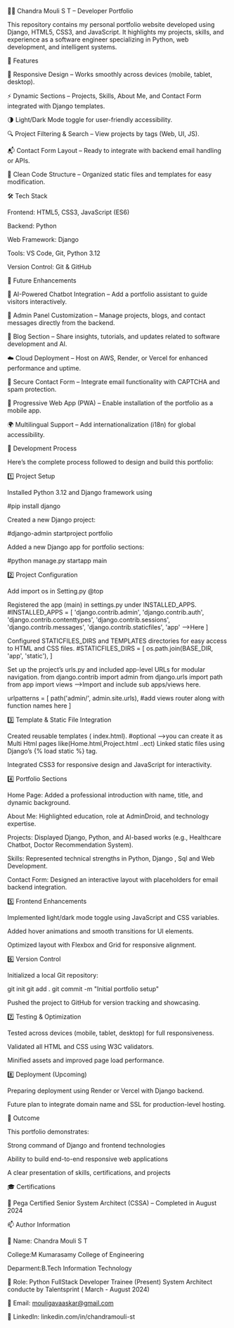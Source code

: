 🧑‍💻 Chandra Mouli S T – Developer Portfolio

This repository contains my personal portfolio website developed using Django, HTML5, CSS3, and JavaScript.
It highlights my projects, skills, and experience as a software engineer specializing in Python, web development, and intelligent systems.

🚀 Features

🎨 Responsive Design – Works smoothly across devices (mobile, tablet, desktop).

⚡ Dynamic Sections – Projects, Skills, About Me, and Contact Form integrated with Django templates.

🌗 Light/Dark Mode toggle for user-friendly accessibility.

🔍 Project Filtering & Search – View projects by tags (Web, UI, JS).

📬 Contact Form Layout – Ready to integrate with backend email handling or APIs.

🧱 Clean Code Structure – Organized static files and templates for easy modification.

🛠️ Tech Stack

Frontend: HTML5, CSS3, JavaScript (ES6)

Backend: Python

Web Framework: Django

Tools: VS Code, Git, Python 3.12

Version Control: Git & GitHub

🌟 Future Enhancements

🧠 AI-Powered Chatbot Integration – Add a portfolio assistant to guide visitors interactively.

💼 Admin Panel Customization – Manage projects, blogs, and contact messages directly from the backend.

🧩 Blog Section – Share insights, tutorials, and updates related to software development and AI.

☁️ Cloud Deployment – Host on AWS, Render, or Vercel for enhanced performance and uptime.

🔐 Secure Contact Form – Integrate email functionality with CAPTCHA and spam protection.

📱 Progressive Web App (PWA) – Enable installation of the portfolio as a mobile app.

🌍 Multilingual Support – Add internationalization (i18n) for global accessibility.


🧩 Development Process

Here’s the complete process followed to design and build this portfolio:

1️⃣ Project Setup

Installed Python 3.12 and Django framework using

#pip install django


Created a new Django project:

#django-admin startproject portfolio


Added a new Django app for portfolio sections:

#python manage.py startapp main

2️⃣ Project Configuration

Add import os in Setting.py @top

Registered the app (main) in settings.py under INSTALLED_APPS.
#INSTALLED_APPS = [
    'django.contrib.admin',
    'django.contrib.auth',
    'django.contrib.contenttypes',
    'django.contrib.sessions',
    'django.contrib.messages',
    'django.contrib.staticfiles',
    'app' -->Here 
]

Configured STATICFILES_DIRS and TEMPLATES directories for easy access to HTML and CSS files.
#STATICFILES_DIRS = [
    os.path.join(BASE_DIR, 'app', 'static'),
]

Set up the project’s urls.py and included app-level URLs for modular navigation.
from django.contrib import admin
from django.urls import path
from app import views -->Import and include sub apps/views here.

urlpatterns = [
    path('admin/', admin.site.urls),
    #add views router along with function names here 
]

3️⃣ Template & Static File Integration

Created reusable templates ( index.html).
#optional -->you can create it as Multi Html pages like(Home.html,Project.html ..ect)
Linked static files using Django’s {% load static %} tag.

Integrated CSS3 for responsive design and JavaScript for interactivity.

4️⃣ Portfolio Sections

Home Page: Added a professional introduction with name, title, and dynamic background.

About Me: Highlighted education, role at AdminDroid, and technology expertise.

Projects: Displayed Django, Python, and AI-based works (e.g., Healthcare Chatbot, Doctor Recommendation System).

Skills: Represented technical strengths in Python, Django , Sql and Web Development.

Contact Form: Designed an interactive layout with placeholders for email backend integration.

5️⃣ Frontend Enhancements

Implemented light/dark mode toggle using JavaScript and CSS variables.

Added hover animations and smooth transitions for UI elements.

Optimized layout with Flexbox and Grid for responsive alignment.

6️⃣ Version Control

Initialized a local Git repository:

git init
git add .
git commit -m "Initial portfolio setup"


Pushed the project to GitHub for version tracking and showcasing.

7️⃣ Testing & Optimization

Tested across devices (mobile, tablet, desktop) for full responsiveness.

Validated all HTML and CSS using W3C validators.

Minified assets and improved page load performance.

8️⃣ Deployment (Upcoming)

Preparing deployment using Render or Vercel with Django backend.

Future plan to integrate domain name and SSL for production-level hosting.

🏁 Outcome

This portfolio demonstrates:

Strong command of Django and frontend technologies

Ability to build end-to-end responsive web applications

A clear presentation of skills, certifications, and projects

🎓 Certifications

🏅 Pega Certified Senior System Architect (CSSA) – Completed in August 2024

📫 Author Information

👤 Name: Chandra Mouli S T

   College:M Kumarasamy College of Engineering
   
   Deparment:B.Tech Information Technology
   
💼 Role: Python FullStack Developer Trainee (Present) 
          System Architect conducte by Talentsprint ( March - August 2024)

📧 Email: mouligavaaskar@gmail.com

🔗 LinkedIn: linkedin.com/in/chandramouli-st




